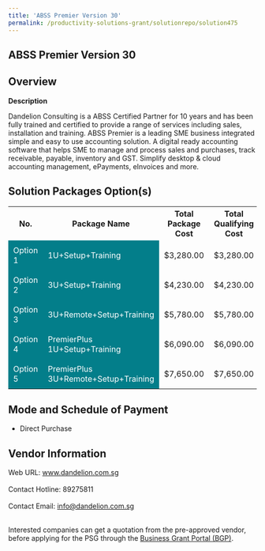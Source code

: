 ```yaml
---
title: 'ABSS Premier Version 30'
permalink: /productivity-solutions-grant/solutionrepo/solution475
---
```


## ABSS Premier Version 30

## Overview

**Description**

Dandelion Consulting is a ABSS Certified Partner for 10 years and has been fully trained and certified to provide a range of services including sales, installation and training.
ABSS Premier is a leading SME business integrated simple and easy to use accounting solution. A digital ready accounting software that helps SME to manage and process sales and purchases, track receivable, payable, inventory and GST. Simplify desktop & cloud accounting management, ePayments, eInvoices and more.

## Solution Packages Option(s)

<table>
<tr>
<th><b>No.</b></th>
<th><b>Package Name</b></th>
<th><b>Total Package Cost</b></th>
<th><b>Total Qualifying Cost</b></th>
<th><b>Solution Details</b></th>
</tr>
<tr>
<td style='padding: 10px; background-color: #037E8A; color: #FFFFFF;'>Option 1</td>
<td style='padding: 10px; background-color: #037E8A; color: #FFFFFF;'>1U+Setup+Training</td>
<td style='padding: 10px;'>$3,280.00</td>
<td style='padding: 10px;'>$3,280.00</td>
<td style='padding: 10px;'><a href='/images/psg/Desensitised_Dandelion_Annex3_CR_09feb23_Part_1.pdf' target='_blank'>View Details</a></td>
</tr>
<tr>
<td style='padding: 10px; background-color: #037E8A; color: #FFFFFF;'>Option 2</td>
<td style='padding: 10px; background-color: #037E8A; color: #FFFFFF;'>3U+Setup+Training</td>
<td style='padding: 10px;'>$4,230.00</td>
<td style='padding: 10px;'>$4,230.00</td>
<td style='padding: 10px;'><a href='/images/psg/Desensitised_Dandelion_Annex3_CR_09feb23_Part_2.pdf' target='_blank'>View Details</a></td>
</tr>
<tr>
<td style='padding: 10px; background-color: #037E8A; color: #FFFFFF;'>Option 3</td>
<td style='padding: 10px; background-color: #037E8A; color: #FFFFFF;'>3U+Remote+Setup+Training</td>
<td style='padding: 10px;'>$5,780.00</td>
<td style='padding: 10px;'>$5,780.00</td>
<td style='padding: 10px;'><a href='/images/psg/Desensitised_Dandelion_Annex3_CR_09feb23_Part_3.pdf' target='_blank'>View Details</a></td>
</tr>
<tr>
<td style='padding: 10px; background-color: #037E8A; color: #FFFFFF;'>Option 4</td>
<td style='padding: 10px; background-color: #037E8A; color: #FFFFFF;'>PremierPlus 1U+Setup+Training</td>
<td style='padding: 10px;'>$6,090.00</td>
<td style='padding: 10px;'>$6,090.00</td>
<td style='padding: 10px;'><a href='/images/psg/Desensitised_Dandelion_Annex3_CR_09feb23_Part_4.pdf' target='_blank'>View Details</a></td>
</tr>
<tr>
<td style='padding: 10px; background-color: #037E8A; color: #FFFFFF;'>Option 5</td>
<td style='padding: 10px; background-color: #037E8A; color: #FFFFFF;'>PremierPlus 3U+Remote+Setup+Training</td>
<td style='padding: 10px;'>$7,650.00</td>
<td style='padding: 10px;'>$7,650.00</td>
<td style='padding: 10px;'><a href='/images/psg/Desensitised_Dandelion_Annex3_CR_09feb23_Part_5.pdf' target='_blank'>View Details</a></td>
</tr>
</table>

## Mode and Schedule of Payment

 - Direct Purchase

## Vendor Information

 Web URL: www.dandelion.com.sg <br><br>Contact Hotline: 89275811 <br><br>Contact Email: info@dandelion.com.sg <br><br>

Interested companies can get a quotation from the pre-approved vendor, before applying for the PSG through the <a href='https://www.businessgrants.gov.sg/' target='_blank' rel='noopener'>Business Grant Portal (BGP)</a>.

<script src="/jquery/resize-tables.js"></script>
